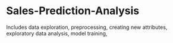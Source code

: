 # Sales-Prediction-Analysis
Includes data exploration, preprocessing, creating new attributes, exploratory data analysis, model training,
